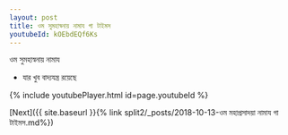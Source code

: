 ```yaml
---
layout: post
title: ওম সুমহাস্বনায় নামায গা টাইমস
youtubeId: kOEbdEQf6Ks
---
```

 
 
 ওম সুমহাস্বনায় নামায  
 
 -  যার খুব বাদ্যযন্ত্র রয়েছে 
 
  
 
  
 
 
 
 
 
 


{% include youtubePlayer.html id=page.youtubeId %}
 
[Next]({{ site.baseurl }}{% link  split2/_posts/2018-10-13-ওম মহাপ্রসাদয়া নামায গা টাইমস.md%})
 
